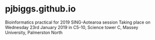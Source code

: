 # pjbiggs.github.io
Bioinformatics practical for 2019 SING-Aotearoa session
Taking place on Wednesday 23rd January 2019 in C5-10, Science tower C, Massey University, Palmerston North
